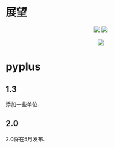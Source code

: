 # 展望

<div align="center" style="line-height: 1;">
  <a href="./feature.md"><img
    src="https://img.shields.io/badge/语言-English-536af5?color=0326f3&logoColor=white"/></a>
  <a href="./feature-CN.md"><img
    src="https://img.shields.io/badge/简体中文-536af5?color=ff0000&logoColor=white"/></a>
</div>
<br />
<div align="center" style="line-height: 1;">
  <a href="./README-CN.md"><img
    src="https://img.shields.io/badge/打开-readme-536af5?color=3004a0&logoColor=white"/></a>
</div>

# pyplus
## 1.3
添加一些单位.

## 2.0
2.0将在5月发布.